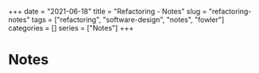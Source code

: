 +++
date = "2021-06-18"
title = "Refactoring - Notes"
slug = "refactoring-notes"
tags = ["refactoring", "software-design", "notes", "fowler"]
categories = []
series = ["Notes"]
+++

# Notes
